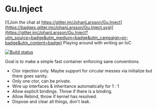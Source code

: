 # Gu.Inject

[![Join the chat at https://gitter.im/JohanLarsson/Gu.Inject](https://badges.gitter.im/JohanLarsson/Gu.Inject.svg)](https://gitter.im/JohanLarsson/Gu.Inject?utm_source=badge&utm_medium=badge&utm_campaign=pr-badge&utm_content=badge)
Playing around with writing an IoC

[![Build status](https://ci.appveyor.com/api/projects/status/c51yih3egb6lik1n/branch/master?svg=true)](https://ci.appveyor.com/project/JohanLarsson/gu-inject/branch/master)

Goal is to make a simple fast container enforcing sane conventions.

- Ctor injection only. Maybe support for circular messes via initialize but there goes sanity.
- Only one ctor, can be private.
- Wire up interfaces & inheritance automatically for 1 : 1
- Allow explicit bindings. Throw if there is a binding.
- Allow Rebind, throw if kernel has resolved.
- Dispose and clear all things, don't leak.
